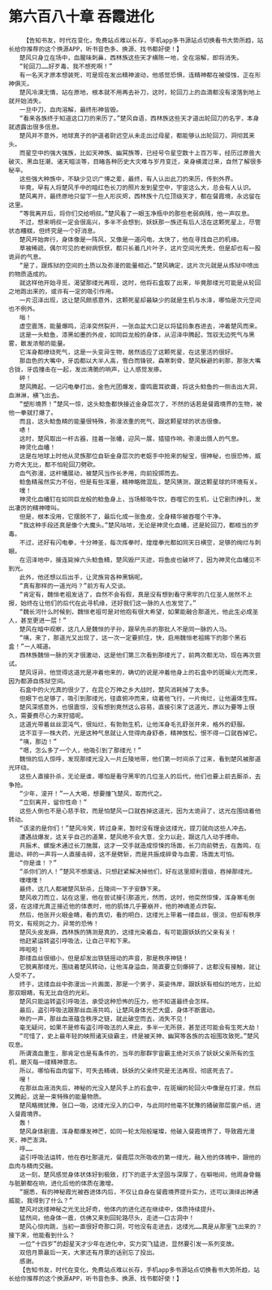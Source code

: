 # 第六百八十章 吞霞进化
        【告知书友，时代在变化，免费站点难以长存，手机app多书源站点切换看书大势所趋，站长给你推荐的这个换源APP，听书音色多、换源、找书都好使！】
       楚风只身立在场中，血腥味刺鼻，西林族这些天才横陈一地，全在溶解，即将消失。
       “轮回刀……好歹毒，我不想死啊！”
       有一名天才原本想装死，可是现在发出精神波动，他感觉恐惧，连精神都在被侵蚀，正在形神俱灭。
       楚风冷漠无情，站在原地，根本就不用再去补刀，这时，轮回刀上的血滴都没有滚落到地上就开始消失。
       一旦中刀，血肉溶解，最终形神皆毁。
       “看来各族终于知道这口刀的来历了。”楚风自语，西林族这些天才道出轮回刀的名字，本身就透露出很多信息。
       楚风并不意外，地球真子的护道者尉迟空从未走出过母星，都能够认出轮回刀，洞彻其来头。
       而星空中的强大强族，比如天神族、幽冥族等，已经号令星空数十上百万年，经历过原兽大破灭、黑血狂潮、诸天暗淡等，目睹各种历史大灾难与岁月变迁，亲身横渡过来，自然了解很多秘辛。
       这些强大种族中，不缺少见识广博之辈，最终，有人认出此刀的来历，传到外界。
       毕竟，早有人将楚风手中的暗红色长刀的照片发到星空中，宇宙这么大，总会有人认识。
       楚风离开，最终原地只留下一些人形灰烬，西林族十几位顶级天才，都在餐霞境，永远留在这里。
       “等我离开后，将你们交给明叔。”楚风看了一眼玉净瓶中的那些老弱病残，他一声叹息。
       不过，想来明叔一定会很高兴，多半不会想到，妖妖那一族还有后人活在这颗死星上，尽管状态糟糕，但终究是一个好消息。
       楚风开始奔行，身体像是一阵风，又像是一道闪电，太快了，他在寻找自己的机缘。
       草被稀疏，偶尔可见的老树病恹恹，都只长着几片叶子，这片空间光秃秃，但是却也有一股诡异的气息。
       “是了，跟炼狱的空间的土质以及弥漫的能量相近。”楚风确定，这片次元就是从炼狱中喷出的物质造成的。
       就这样他开始寻觅，渴望那缕光再现，这时，他将石盒取了出来，毕竟那缕光可能是从轮回之地跑出来的，或许有一定的吸引作用。
       一片沼泽出现，这让楚风颇感意外，这颗死星却最缺少的就是生机与水泽，哪怕是次元空间也不例外。
       嗡！
       虚空震荡，能量爆鸣，沼泽突然裂开，一张血盆大口足以将猛犸象吞进去，冲着楚风而来。
       这是一头鲶鱼，漆黑如墨的外皮，如同巨龙般的身体，从沼泽中腾起，驾驭无边死气与黑雾，散发浓郁的能量。
       它浑身都缭绕死气，这是一头变异生物，居然适应了这颗死星，在这里活的很好。
       那血色的大嘴中，牙齿都以大半人高，雪白而锋锐，森寒刺骨，楚风躲避的刹那，那张大嘴合拢，牙齿撞击在一起，发出清脆的响声，让人感觉发瘆。
       砰！
       楚风腾起，一记闪电拳打出，金色光团爆发，雷鸣震耳欲聋，将这头鲶鱼的一侧击出大洞，血淋淋，横飞出去。
       “塑形境界！”楚风一惊，这头鲶鱼都快接近金身层次了，不然的话若是餐霞境界的生物，被他一拳就打爆了。
       而且，这头鲶鱼精的能量很特殊，弥漫浓重的死气，跟这颗星球的状态很像。
       哧！
       这时，楚风取出一杆古器，挂着一张幡，迎风一展，猎猎作响，弥漫出慑人的气息。
       神灵化血幡！
       这是在地球上时他从灵族那位自斩金身层次的老妪手中抢来的秘宝，很神秘，也很恐怖，威力奇大无比，都不怕轮回刀劈砍。
       血气弥漫，这杆幡展动，被楚风当作长矛用，向前投掷而去。
       鲶鱼精虽然实力不俗，但是有些浑噩，精神略微混乱，楚风猜测，跟这颗星球的环境有关。
       噗！
       神灵化血幡钉在如同巨龙般的鲶鱼身上，当场鲸吸牛饮，吞噬它的生机，让它剧烈挣扎，发出凄厉的精神嚎叫。
       但是，根本没用，它摆脱不了，最后化成一张鱼皮，全身精华被吞噬个干净。
       “我这种手段还真是像个大魔头。”楚风咕哝，无论是神灵化血幡，还是轮回刀，都相当的歹毒。
       不过，还好有闪电拳，十分神圣，每次挥拳时，煌煌拳光都如同天日横空，足够的绚烂与刺眼。
       在沼泽地中，接连毙掉六头鲶鱼精，楚风毁尸灭迹，将鱼皮也破坏了，因为神灵化血幡见不到光。
       此外，他还想以后出手，让灵族背各种黑锅呢。
       “真有那样的一道光吗？”前方有人交谈。
       “肯定有，魏恒老祖发话了，自然不会有假，真是没有想到看守黑牢的几位圣人居然不上报，始终在让他们的后代在此寻机缘，还好我们这一脉的人也发觉了。”
       “魏长河什么时候到，魏恒老祖可是对他抱有很大希望，如果能融合那道光，他此生必成圣人，甚至更进一层！”
       楚风在暗中观察，这几人是魏恒的子孙，跟早先杀的那批人不是同一脉的人马。
       “咦，来了，那道光又出现了，这一次一定要抓住，快，启用魏恒老祖赐下的那个黑石盒！”一人喊道。
       西林族魏恒一脉的天才很激动，这是他们第三次看到那缕光了，前两次都无功，现在再次尝试。
       楚风讶异，他觉得这道光是冲着他来的，确切的说是冲着他身上的石盒中的斑斓火光而来，因为都源自炼狱空间。
       石盒中的火光真的很少了，在昆仑万神之乡大战时，楚风消耗掉了太多。
       但眼下也足够了，吸引到那缕光，径直俯冲而来，绕着他飞行，一片绚烂，让他遍体生辉。
       楚风深感意外，也很震惊，没有想到竟然这么容易，直接引来了这道光，原以为要等上很久，需要费尽心力来狩猎呢。
       这道光带着丝丝混沌气，很灿烂，有勃勃生机，让他浑身毛孔舒张开来，格外的舒服。
       这不亚于一株大药，光是这种气息就让人觉得肉身舒泰，精神放松，恨不得一口就吞掉它。
       “咦，那边！”
       “嗯，怎么多了一个人，他吸引到了那缕光！”
       魏恒的后人惊呼，发现那缕光没入一片丘陵地带，他们第一时间杀了过来，看到楚风被那道光环绕。
       这些人直接扑杀，无论是谁，哪怕是看守黑牢的几位圣人的后代，他们也要上前去厮杀，去争抢。
       “少年，滚开！”一人大喝，想要撞飞楚风，取而代之。
       “立刻离开，留你性命！”
       这些人倒也不是心慈手软，而是怕楚风一口就吞掉这道光，因为太诡异了，这光在围绕着他转动。
       “该滚的是你们！”楚风冷笑，转过身来，暂时没有理会这缕光，提刀就向这些人冲去。
       遭遇战爆发，这关乎自己的道果，楚风绝不会大意，全力以赴，跟这几人动手搏命。
       共振术、螺旋术通过长刀施展，这才一交手就造成惊悚的场面，长刀向前劈去，在轰鸣，在震动，砰的一声将一人直接击碎，这不是劈斩，而是共振成碎骨与血雾，场面太可怕。
       “你是谁！？”
       “杀你们的人！”楚风不想废话，只想赶紧解决掉他们，好在这里顺利晋级，吞掉那缕光。
       噗噗噗！
       最终，这几人都被楚风斩杀，丘陵间一下子安静下来。
       楚风收刀而立，站在这里，他在尝试接引那道光，然而，这时，他突然惊悚，浑身寒毛倒竖，在这缕光真正接近他的体表时，他的肌体几乎要崩开，他的神魂差点炸裂。
       然后，他张开火眼金睛，看的真切，看的明白，这缕光上带着一缕血丝，很淡，但却有秩序符文，有规则之力，异常的恐怖！
       楚风头皮发麻，西林族的猜测是真的，这缕光染着血，有可能跟妖妖的父亲有关！
       他赶紧运转盗引呼吸法，让自己平和下来。
       哗啦啦！
       那缕血丝很细小，但是却发出铁链摇动的声音，那是秩序神链！
       它脱离那缕光，围绕着楚风转动，让他浑身溢血，简直要立刻爆碎了，这都没有接触，就让人受不了。
       终于，这缕血丝中弥漫出一片画面，那是一个男子，英姿伟岸，跟妖妖有相似的地方，比如那双眼睛，有无比自信的光彩。
       楚风只能运转盗引呼吸法，承受这种恐怖的压力，他不知道最终会怎样。
       最后，盗引呼吸法跟那丝血液共鸣，让楚风身体光芒大盛，身体不断震动。
       咻的一声，那丝血液蕴含秩序之链，就此破空而去，消失不见！
       毫无疑问，如果不是修有盗引呼吸法的人来此，多半一无所获，甚至还可能会有生死大劫！
       “可惜了，史上最年轻的映照诸天级霸主，终是被天神、幽冥等各族的古祖围攻致死。”楚风叹息。
       所谓滴血重生，那肯定也是有条件的，当年的那群宇宙霸主绝对灭杀了妖妖父亲所有的生机，磨灭每一缕精神意志。
       所以，哪怕有血肉留下，可失去精魂，妖妖的父亲终究是无法再现，彻底死去了。
       嗖！
       在那丝血液消失后，神秘的光没入楚风手上的石盒中，在斑斓的轮回火中像是在打滚，然后又腾起，这是一束特殊的能量物质。
       楚风略微犹豫，张口一吸，这缕光没入的口中，与此同时他毫不犹豫的捅破那层窗户纸，进入餐霞境界。
       轰！
       楚风身体剧震，浑身都爆发神芒，如同一轮太阳般璀璨，他破入餐霞境界了，导致霞光漫天，神芒澎湃。
       呼……
       盗引呼吸法运转，他在吞吐那道光，餐霞层次所吸收的第一缕光，融入他的体魄中，跟他的血肉与精肉交融。
       这一刻，楚风感觉身体状体好到极致，打下的底子太坚固与深厚了，在噼啪间，他周身骨骼与脏腑都在响，进化后他的体质在激增。
       “据悉，有的神秘霞光被吞进体内后，不仅让自身在餐霞境界提升实力，还可以演绎出神通威能，我得到了什么？”
       楚风对这缕神秘之光无比好奇，他体内的进化还在继续中，体质持续提升。
       猛然间，他身体一震，仿佛又来到回轮路尽头，走进一口古洞中！
       楚风心惊肉跳，当初一直很好奇那口洞，可他没有走进去，这缕光……真是从那里飞出来的？接下来，他能看到什么？
       一位“十四岁”的超星天才少年在进化中，实力突飞猛进，显然要引发一系列变故。
       双倍月票最后一天，大家还有月票的话别忘了投出。
       感谢。
       【告知书友，时代在变化，免费站点难以长存，手机app多书源站点切换看书大势所趋，站长给你推荐的这个换源APP，听书音色多、换源、找书都好使！】